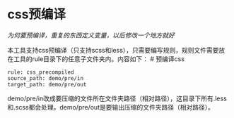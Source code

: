 # css预编译

*为何要预编译，重复的东西定义变量，以后修改一个地方就好*


本工具支持css预编译（只支持scss和less），只需要编写规则，规则文件需要放在工具的rule目录下的任意子文件夹内。内容如下：
    # 预编译css

    rule: css_precompiled
    source_path: demo/pre/in
    target_path: demo/pre/out

demo/pre/in改成要压缩的文件所在文件夹路径（相对路径），这目录下所有.less和.scss都会处理。demo/pre/out是要输出压缩的文件夹路径（相对路径）。

